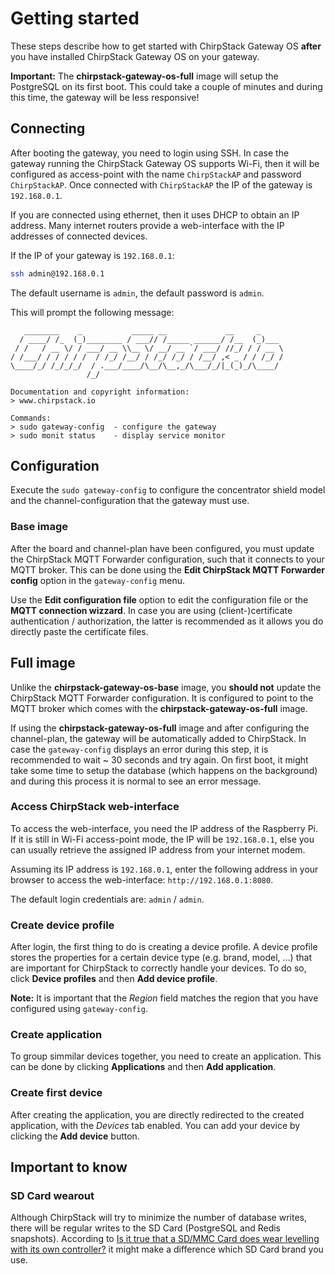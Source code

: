 # Getting started

These steps describe how to get started with ChirpStack Gateway OS **after** you
have installed ChirpStack Gateway OS on your gateway.

**Important:** The **chirpstack-gateway-os-full** image will setup the PostgreSQL
on its first boot. This could take a couple of minutes and during this time,
the gateway will be less responsive!

## Connecting

After booting the gateway, you need to login using SSH. In case the gateway
running the ChirpStack Gateway OS supports Wi-Fi, then it will be configured
as access-point with the name `ChirpStackAP` and password `ChirpStackAP`.
Once connected with `ChirpStackAP` the IP of the gateway is `192.168.0.1`.

If you are connected using ethernet, then it uses DHCP to obtain an IP address.
Many internet routers provide a web-interface with the IP addresses of connected
devices.

If the IP of your gateway is `192.168.0.1`:

```bash
ssh admin@192.168.0.1
```

The default username is `admin`, the default password is `admin`.

This will prompt the following message:

```text
   ________    _           _____ __             __     _     
  / ____/ /_  (_)________ / ___// /_____ ______/ /__  (_)___ 
 / /   / __ \/ / ___/ __ \\__ \/ __/ __ `/ ___/ //_/ / / __ \
/ /___/ / / / / /  / /_/ /__/ / /_/ /_/ / /__/ ,< _ / / /_/ /
\____/_/ /_/_/_/  / .___/____/\__/\__,_/\___/_/|_(_)_/\____/ 
                 /_/

Documentation and copyright information:
> www.chirpstack.io

Commands:
> sudo gateway-config  - configure the gateway
> sudo monit status    - display service monitor
```

## Configuration

Execute the `sudo gateway-config` to configure the concentrator shield model
and the channel-configuration that the gateway must use.

### Base image

After the board and channel-plan have been configured, you must update the
ChirpStack MQTT Forwarder configuration, such that it connects to your MQTT
broker. This can be done using the **Edit ChirpStack MQTT Forwarder config**
option in the `gateway-config` menu.

Use the **Edit configuration file** option to edit the configuration file or
the **MQTT connection wizzard**. In case you are using (client-)certificate
authentication / authorization, the latter is recommended as it allows you
do directly paste the certificate files.

## Full image

Unlike the **chirpstack-gateway-os-base** image, you **should not** update the
ChirpStack MQTT Forwarder configuration. It is configured to point to the MQTT broker
which comes with the **chirpstack-gateway-os-full** image.

If using the **chirpstack-gateway-os-full** image and after configuring the
channel-plan, the gateway will be automatically added to ChirpStack. In case
the `gateway-config` displays an error during this step, it is recommended to
wait ~ 30 seconds and try again. On first boot, it might take some time to
setup the database (which happens on the background) and during this process
it is normal to see an error message.

### Access ChirpStack web-interface

To access the web-interface, you need the IP address of the Raspberry Pi. If it
is still in Wi-Fi access-point mode, the IP will be `192.168.0.1`, else you
can usually retrieve the assigned IP address from your internet modem.

Assuming its IP address is `192.168.0.1`, enter the following address in your
browser to access the web-interface: `http://192.168.0.1:8080`.

The default login credentials are: `admin` / `admin`.

### Create device profile

After login, the first thing to do is creating a device profile. A device
profile stores the properties for a certain device type (e.g. brand, model, ...)
that are important for ChirpStack to correctly handle your devices. To do
so, click **Device profiles** and then **Add device profile**.

**Note:** It is important that the _Region_ field matches the region that you
have configured using `gateway-config`.

### Create application

To group simmilar devices together, you need to create an application. This can
be done by clicking **Applications** and then **Add application**.

### Create first device

After creating the application, you are directly redirected to the created
application, with the _Devices_ tab enabled. You can add your device by clicking
the **Add device** button.

## Important to know

### SD Card wearout

Although ChirpStack will try to minimize the number of database writes, there
will be regular writes to the SD Card (PostgreSQL and Redis snapshots).
According to [Is it true that a SD/MMC Card does wear levelling with its own controller?](https://electronics.stackexchange.com/questions/27619/is-it-true-that-a-sd-mmc-card-does-wear-levelling-with-its-own-controller)
it might make a difference which SD Card brand you use.
